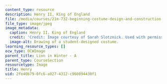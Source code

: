```yaml
---
content_type: resource
description: Henry II, King of England
file: /media/courses/21m-732-beginning-costume-design-and-construction-fall-2008/2fe40b790fc6a0274312c960894430f1_henry.jpg
file_type: image/jpeg
image_metadata:
  caption: Henry II, King of England
  credit: 'Credit: Image courtesy of Sarah Slotznick. Used with permission.'
  image-alt: Drawing of a student-designed costume.
learning_resource_types: []
ocw_type: OCWImage
parent_title: Lion in Winter - A
parent_type: CourseSection
resourcetype: Image
title: Henry
uid: 2fe40b79-0fc6-a027-4312-c960894430f1
---
```

